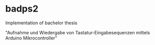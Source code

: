 badps2
======

Implementation of bachelor thesis

"Aufnahme und Wiedergabe von Tastatur-Eingabesequenzen mittels Arduino Mikrocontroller"
